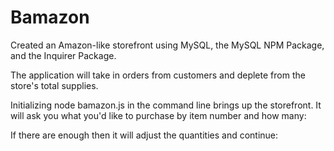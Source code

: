 # Bamazon

Created an Amazon-like storefront using MySQL, the MySQL NPM Package, and the Inquirer Package.

The application will take in orders from customers and deplete from the store's total supplies.

Initializing node bamazon.js in the command line brings up the storefront. It will ask you what you'd like to purchase by item number and how many: 

If there are enough then it will adjust the quantities and continue: 

